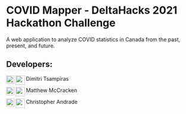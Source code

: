 # COVID Mapper - DeltaHacks 2021 Hackathon Challenge

A web application to analyze COVID statistics in Canada from the past, present, and future.

<h2>Developers:</h2>

Dimitri Tsampiras
[<img alt="DIMITRI_LINK" align="left" width="22px" src="https://cdn.jsdelivr.net/npm/simple-icons@v3/icons/linkedin.svg" />][DIMITRI_LINK]
[<img align="left" width="25px" src="https://img.icons8.com/fluent/48/000000/github.png"/>][DIMITRI_GIT]

Matthew McCracken
[<img alt="MATT_LINK" align="left" width="22px" src="https://cdn.jsdelivr.net/npm/simple-icons@v3/icons/linkedin.svg" />][MATT_LINK]
[<img align="left" width="25px" src="https://img.icons8.com/fluent/48/000000/github.png"/>][MATT_GIT]

Christopher Andrade
[<img alt="CHRIS_LINK" align="left" width="22px" src="https://cdn.jsdelivr.net/npm/simple-icons@v3/icons/linkedin.svg" />][CHRIS_LINK]
[<img align="left" width="25px" src="https://img.icons8.com/fluent/48/000000/github.png"/>][CHRIS_GIT]

[DIMITRI_LINK]:https://www.linkedin.com/in/dimitritsampiras/
[MATT_LINK]:https://www.linkedin.com/in/matthew-mccracken/
[CHRIS_LINK]:https://www.linkedin.com/in/chrisfandrade16/

[DIMITRI_GIT]:https://github.com/dimitritsampiras/
[MATT_GIT]:https://github.com/MatthewWMcC
[CHRIS_GIT]:https://github.com/chrisfandrade16
